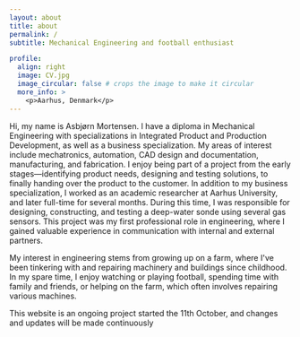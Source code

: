 ```yaml
---
layout: about
title: about
permalink: /
subtitle: Mechanical Engineering and football enthusiast

profile:
  align: right
  image: CV.jpg
  image_circular: false # crops the image to make it circular
  more_info: >
    <p>Aarhus, Denmark</p>
---
```


Hi, my name is Asbjørn Mortensen. I have a diploma in Mechanical Engineering with specializations in Integrated Product and Production Development, as well as a business specialization. My areas of interest include mechatronics, automation, CAD design and documentation, manufacturing, and fabrication. I enjoy being part of a project from the early stages—identifying product needs, designing and testing solutions, to finally handing over the product to the customer. In addition to my business specialization, I worked as an academic researcher at Aarhus University, and later full-time for several months. During this time, I was responsible for designing, constructing, and testing a deep-water sonde using several gas sensors. This project was my first professional role in engineering, where I gained valuable experience in communication with internal and external partners.

My interest in engineering stems from growing up on a farm, where I've been tinkering with and repairing machinery and buildings since childhood. In my spare time, I enjoy watching or playing football, spending time with family and friends, or helping on the farm, which often involves repairing various machines.

This website is an ongoing project started the 11th October, and changes and updates will be made continuously
